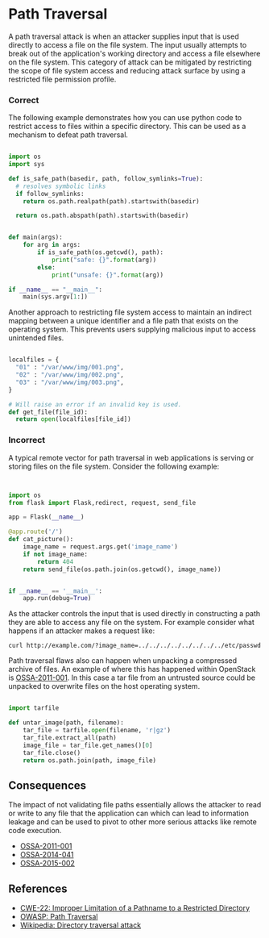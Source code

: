 
Path Traversal
==============

A path traversal attack is when an attacker supplies input that is used directly to access a file on the file system. The input usually attempts to break out of the application's working directory and access a file elsewhere on the file system.
This category of attack can be mitigated by restricting the scope of file system access and reducing attack surface by using a restricted file permission profile.


### Correct


The following example demonstrates how you can use python code to restrict
access to files within a specific directory. This can be used as a mechanism
to defeat path traversal.

```python

import os
import sys

def is_safe_path(basedir, path, follow_symlinks=True):
  # resolves symbolic links
  if follow_symlinks:
    return os.path.realpath(path).startswith(basedir)

  return os.path.abspath(path).startswith(basedir)


def main(args):
    for arg in args:
        if is_safe_path(os.getcwd(), path):
            print("safe: {}".format(arg))
        else:
            print("unsafe: {}".format(arg))

if __name__ == "__main__":
    main(sys.argv[1:])

```

Another approach to restricting file system access to maintain an indirect mapping between a unique identifier and a file path that exists on the operating system. This prevents users supplying malicious input to access unintended files.

```python

localfiles = {
  "01" : "/var/www/img/001.png",
  "02" : "/var/www/img/002.png",
  "03" : "/var/www/img/003.png",
}

# Will raise an error if an invalid key is used.
def get_file(file_id):
  return open(localfiles[file_id])

```




### Incorrect

A typical remote vector for path traversal in web applications
is serving or storing files on the file system. Consider the following example:

```python


import os
from flask import Flask,redirect, request, send_file

app = Flask(__name__)

@app.route('/')
def cat_picture():
    image_name = request.args.get('image_name')
    if not image_name:
        return 404
    return send_file(os.path.join(os.getcwd(), image_name))


if __name__ == '__main__':
    app.run(debug=True)

```

As the attacker controls the input that is used directly in
constructing a path they are able to access any file on the system. For
example consider what happens if an attacker makes a request like:

```
curl http://example.com/?image_name=../../../../../../../../etc/passwd
```


Path traversal flaws also can happen when unpacking a compressed archive of files. An example of where this has happened within OpenStack is [OSSA-2011-001](http://security.openstack.org/ossa/OSSA-2011-001.html). In this
case a tar file from an untrusted source could be unpacked to overwrite files
on the host operating system.

```python

import tarfile

def untar_image(path, filename):
    tar_file = tarfile.open(filename, 'r|gz')
    tar_file.extract_all(path)
    image_file = tar_file.get_names()[0]
    tar_file.close()
    return os.path.join(path, image_file)


```

## Consequences

The impact of not validating file paths essentially allows the attacker to read
or write to any file that the application can which can lead to information
leakage and can be used to pivot to other more serious attacks like remote
code execution.


* [OSSA-2011-001](http://security.openstack.org/ossa/OSSA-2011-001.html)
* [OSSA-2014-041](http://security.openstack.org/ossa/OSSA-2014-041.html)
* [OSSA-2015-002](http://security.openstack.org/ossa/OSSA-2015-002.html)

## References

* [CWE-22: Improper Limitation of a Pathname to a Restricted Directory](http://cwe.mitre.org/data/definitions/22.html)
* [OWASP: Path Traversal](https://www.owasp.org/index.php/Path_Traversal)
* [Wikipedia: Directory traversal attack](http://en.wikipedia.org/wiki/Directory_traversal_attack)
